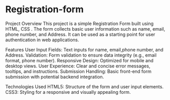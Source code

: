 # Registration-form
Project Overview
This project is a simple Registration Form built using HTML, CSS . The form collects basic user information such as name, email, phone number, and Address. It can be used as a starting point for user authentication in web applications.

Features
User Input Fields: Text inputs for name, email,phone number, and Address.
Validation: Form validation to ensure data integrity (e.g., email format, phone number).
Responsive Design: Optimized for mobile and desktop views.
User Experience: Clear and concise error messages, tooltips, and instructions.
Submission Handling: Basic front-end form submission with potential backend integration.

Technologies Used
HTML5: Structure of the form and user input elements.
CSS3: Styling for a responsive and visually appealing form.

